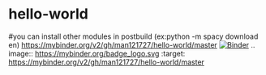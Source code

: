 # hello-world
#you can install other modules in postbuild (ex:python -m spacy download en)
https://mybinder.org/v2/gh/man121727/hello-world/master
[![Binder](https://mybinder.org/badge_logo.svg)](https://mybinder.org/v2/gh/man121727/hello-world/master)
.. image:: https://mybinder.org/badge_logo.svg
 :target: https://mybinder.org/v2/gh/man121727/hello-world/master
